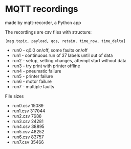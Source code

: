 # MQTT recordings

made by mqtt-recorder, a Python app

The recordings are csv files with structure:

    [msg.topic, payload, qos, retain, time_now, time_delta]

- run0 - q0.0 on/off, some faults on/off
- run1 - continuous run of 37 labels until out of data
- run2 - setup, setting changes, attempt start without data
- run3 - try print with printer offline
- run4 - pneumatic failure
- run5 - printer failure
- run6 - motor failure
- run7 - multiple faults

File sizes

- run0.csv 15089
- run1.csv 317044
- run2.csv 7688
- run3.csv 24281
- run4.csv 38895
- run5.csv 48252
- run6.csv 83757
- run7.csv 35466
